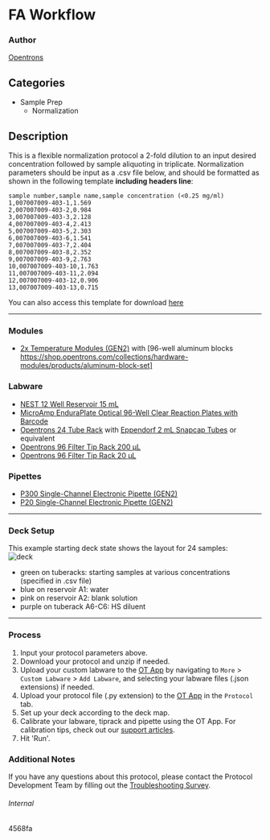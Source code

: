 # FA Workflow

### Author
[Opentrons](https://opentrons.com/)

## Categories
* Sample Prep
    * Normalization

## Description

This is a flexible normalization protocol a 2-fold dilution to an input desired concentration followed by sample aliquoting in triplicate. Normalization parameters should be input as a .csv file below, and should be formatted as shown in the following template **including headers line**:

```
sample number,sample name,sample concentration (<0.25 mg/ml)
1,007007009-403-1,1.569
2,007007009-403-2,0.984
3,007007009-403-3,2.128
4,007007009-403-4,2.413
5,007007009-403-5,2.303
6,007007009-403-6,1.541
7,007007009-403-7,2.404
8,007007009-403-8,2.352
9,007007009-403-9,2.763
10,007007009-403-10,1.763
11,007007009-403-11,2.094
12,007007009-403-12,0.906
13,007007009-403-13,0.715
```

You can also access this template for download [here](https://opentrons-protocol-library-website.s3.amazonaws.com/custom-README-images/4568fa/ex.csv)

---

### Modules
* [2x Temperature Modules (GEN2)](https://shop.opentrons.com/collections/hardware-modules/products/tempdeck) with [96-well aluminum blocks https://shop.opentrons.com/collections/hardware-modules/products/aluminum-block-set]

### Labware
* [NEST 12 Well Reservoir 15 mL](https://labware.opentrons.com/nest_12_reservoir_15ml)
* [MicroAmp EnduraPlate Optical 96-Well Clear Reaction Plates with Barcode](https://www.thermofisher.com/order/catalog/product/4483352)
* [Opentrons 24 Tube Rack](https://shop.opentrons.com/collections/verified-labware/products/tube-rack-set-1) with [Eppendorf 2 mL Snapcap Tubes](https://shop.opentrons.com/collections/verified-consumables/products/nest-1-5-ml-sample-vial) or equivalent
* [Opentrons 96 Filter Tip Rack 200 µL](https://shop.opentrons.com/collections/opentrons-tips/products/opentrons-200ul-filter-tips)
* [Opentrons 96 Filter Tip Rack 20 µL](https://shop.opentrons.com/collections/opentrons-tips/products/opentrons-20ul-filter-tips)

### Pipettes
* [P300 Single-Channel Electronic Pipette (GEN2)](https://shop.opentrons.com/collections/ot-2-pipettes/products/single-channel-electronic-pipette)
* [P20 Single-Channel Electronic Pipette (GEN2)](https://shop.opentrons.com/collections/ot-2-pipettes/products/single-channel-electronic-pipette)

---

### Deck Setup
This example starting deck state shows the layout for 24 samples:  
![deck](https://opentrons-protocol-library-website.s3.amazonaws.com/custom-README-images/4568fa/deck2.png)

* green on tuberacks: starting samples at various concentrations (specified in .csv file)
* blue on reservoir A1: water
* pink on reservoir A2: blank solution
* purple on tuberack A6-C6: HS diluent

---

### Process
1. Input your protocol parameters above.
2. Download your protocol and unzip if needed.
3. Upload your custom labware to the [OT App](https://opentrons.com/ot-app) by navigating to `More` > `Custom Labware` > `Add Labware`, and selecting your labware files (.json extensions) if needed.
4. Upload your protocol file (.py extension) to the [OT App](https://opentrons.com/ot-app) in the `Protocol` tab.
5. Set up your deck according to the deck map.
6. Calibrate your labware, tiprack and pipette using the OT App. For calibration tips, check out our [support articles](https://support.opentrons.com/en/collections/1559720-guide-for-getting-started-with-the-ot-2).
7. Hit 'Run'.

### Additional Notes
If you have any questions about this protocol, please contact the Protocol Development Team by filling out the [Troubleshooting Survey](https://protocol-troubleshooting.paperform.co/).

###### Internal
4568fa

